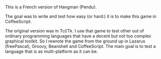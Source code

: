 This is a French version of Hangman (Pendu).

The goal was to write and test how easy (or hard:) it is to make this game in CoffeeScript.

The original version was in Tcl/Tk. I use that game to test other out of ordinary programming languages that
have a decent but not too complex graphical toolkit. 
So I rewrote the game from the ground up in Lazarus (freePascal), Groovy, Beanshell and CoffeeScript.
The main goal is to test a language that is as multi-platform as it can be.
